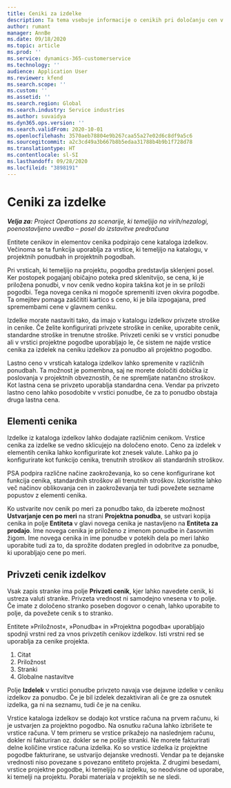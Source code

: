 ```yaml
---
title: Ceniki za izdelke
description: Ta tema vsebuje informacije o cenikih pri določanju cen v katalogu, ki se uporabljajo za ponudbe in pogodbe za projekte.
author: rumant
manager: AnnBe
ms.date: 09/18/2020
ms.topic: article
ms.prod: ''
ms.service: dynamics-365-customerservice
ms.technology: ''
audience: Application User
ms.reviewer: kfend
ms.search.scope: ''
ms.custom: ''
ms.assetid: ''
ms.search.region: Global
ms.search.industry: Service industries
ms.author: suvaidya
ms.dyn365.ops.version: ''
ms.search.validFrom: 2020-10-01
ms.openlocfilehash: 3570aeb78804e9b267caa55a27e02d6c8df9a5c6
ms.sourcegitcommit: a2c3cd49a3b667b8b5edaa31788b4b9b1f728d78
ms.translationtype: HT
ms.contentlocale: sl-SI
ms.lasthandoff: 09/28/2020
ms.locfileid: "3898191"
---
```

# <a name="product-price-lists"></a>Ceniki za izdelke

_**Velja za:** Project Operations za scenarije, ki temeljijo na virih/nezalogi, poenostavljeno uvedbo – posel do izstavitve predračuna_

Entitete cenikov in elementov cenika podpirajo cene kataloga izdelkov. Večinoma se ta funkcija uporablja za vrstice, ki temeljijo na katalogu, v projektnih ponudbah in projektnih pogodbah.

Pri vrsticah, ki temeljijo na projektu, pogodba predstavlja sklenjeni posel. Ker postopek pogajanj običajno poteka pred sklenitvijo, se cena, ki je priložena ponudbi, v nov cenik vedno kopira takšna kot je in se priloži pogodbi. Tega novega cenika ni mogoče spremeniti izven okvira pogodbe. Ta omejitev pomaga zaščititi kartico s ceno, ki je bila izpogajana, pred spremembami cene v glavnem ceniku.

Izdelke morate nastaviti tako, da imajo v katalogu izdelkov privzete stroške in cenike. Če želite konfigurirati privzete stroške in cenike, uporabite cenik, standardne stroške in trenutne stroške. Privzeti ceniki se v vrstici ponudbe ali v vrstici projektne pogodbe uporabljajo le, če sistem ne najde vrstice cenika za izdelek na ceniku izdelkov za ponudbo ali projektno pogodbo.

Lastno ceno v vrsticah kataloga izdelkov lahko spremenite v različnih ponudbah. Ta možnost je pomembna, saj ne morete določiti dobička iz poslovanja v projektnih obveznostih, če ne spremljate natančno stroškov. Kot lastna cena se privzeto uporablja standardna cena. Vendar pa privzeto lastno ceno lahko posodobite v vrstici ponudbe, če za to ponudbo obstaja druga lastna cena.

## <a name="price-list-items"></a>Elementi cenika

Izdelke iz kataloga izdelkov lahko dodajate različnim cenikom. Vrstice cenika za izdelke se vedno sklicujejo na določeno enoto. Ceno za izdelek v elementih cenika lahko konfigurirate kot znesek valute. Lahko pa jo konfigurirate kot funkcijo cenika, trenutnih stroškov ali standardnih stroškov.

PSA podpira različne načine zaokroževanja, ko so cene konfigurirane kot funkcija cenika, standardnih stroškov ali trenutnih stroškov. Izkoristite lahko več načinov oblikovanja cen in zaokroževanja ter tudi povežete sezname popustov z elementi cenika. 

Ko ustvarite nov cenik po meri za ponudbo tako, da izberete možnost **Ustvarjanje cen po meri** na strani **Projektna ponudba**, se ustvari kopija cenika in polje **Entiteta** v glavi novega cenika je nastavljeno na **Entiteta za prodajo**. Ime novega cenika je priloženo z imenom ponudbe in časovnim žigom. Ime novega cenika in ime ponudbe v potekih dela po meri lahko uporabite tudi za to, da sprožite dodaten pregled in odobritve za ponudbe, ki uporabljajo cene po meri.

 
## <a name="default-product-price-list"></a>Privzeti cenik izdelkov
Vsak zapis stranke ima polje **Privzeti cenik**, kjer lahko navedete cenik, ki ustreza valuti stranke. Privzeta vrednost ni samodejno vnesena v to polje. Če imate z določeno stranko poseben dogovor o cenah, lahko uporabite to polje, da povežete cenik s to stranko.

Entitete »Priložnost«, »Ponudba« in »Projektna pogodba« uporabljajo spodnji vrstni red za vnos privzetih cenikov izdelkov. Isti vrstni red se uporablja za cenike projekta.

1.  Citat
2.  Priložnost
3.  Stranki
4.  Globalne nastavitve 

Polje **Izdelek** v vrstici ponudbe privzeto navaja vse dejavne izdelke v ceniku izdelkov za ponudbo. Če je bil izdelek dezaktiviran ali če gre za osnutek izdelka, ga ni na seznamu, tudi če je na ceniku. 

Vrstice kataloga izdelkov se dodajo kot vrstice računa na prvem računu, ki je ustvarjen za projektno pogodbo. Na osnutku računa lahko izbrišete te vrstice računa. V tem primeru se vrstice prikažejo na naslednjem računu, dokler ni fakturiran oz. dokler se ne pošlje stranki. Ne morete fakturirati delne količine vrstice računa izdelka. Ko so vrstice izdelka iz projektne pogodbe fakturirane, se ustvarijo dejanske vrednosti. Vendar pa te dejanske vrednosti niso povezane s povezano entiteto projekta. Z drugimi besedami, vrstice projektne pogodbe, ki temeljijo na izdelku, so neodvisne od uporabe, ki temelji na projektu. Porabi materiala v projektih se ne sledi.
